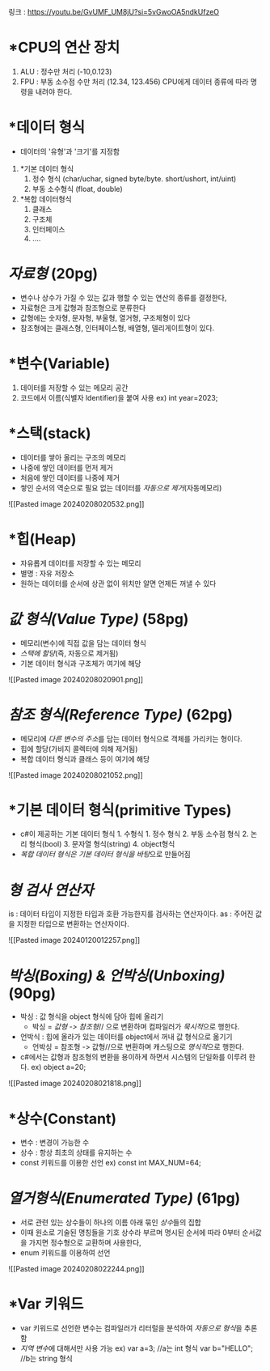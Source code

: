 링크 : https://youtu.be/GvUMF_UM8jU?si=5vGwoOA5ndkUfzeO

# *CPU의 연산 장치
1. ALU : 정수만 처리 (-10,0.123) 
2. FPU : 부동 소수점 수만 처리 (12.34, 123.456)
CPU에게 데이터 종류에 따라 명령을 내려야 한다.

# *데이터 형식
- 데이터의 '유형'과 '크기'를 지정함
1. *기본 데이터 형식
	1. 정수 형식 (char/uchar, signed byte/byte. short/ushort, int/uint)
	2. 부동 소수형식 (float, double)
2. *복합 데이터형식
	1. 클래스
	2. 구조체
	3. 인터페이스
	4. ....

# *자료형* (20pg)
- 변수나 상수가 가질 수 있는 값과 행할 수 있는 연산의 종류를 결정한다,
- 자료형은 크게 값형과 참조형으로 분류한다
- 값형에는 숫자형, 문자형, 부울형, 열거형, 구조체형이 있다
- 참조형에는 클래스형, 인터페이스형, 배열형, 델리게이트형이 있다. 

# *변수(Variable)
1. 데이터를 저장할 수 있는 메모리 공간
2. 코드에서 이름(식별자 ldentifier)을 붙여 사용
ex) int year=2023;


# *스택(stack)
- 데이터를 쌓아 올리는 구조의 메모리
- 나중에 쌓인 데이터를 먼저 제거
- 처음에 쌓인 데이터를 나중에 제거
- 쌓인 순서의 역순으로 필요 없는 데이터를 *자동으로 제거*(자동메모리)

![[Pasted image 20240208020532.png]]


# *힙(Heap)
- 자유롭게 데이터를 저장할 수 있는 메모리
- 별명 : 자유 저장소
- 원하는 데이터를 순서에 상관 없이 위치만 알면 언제든 꺼낼 수 있다


# *값 형식(Value Type)* (58pg)
- 메모리(변수)에 직접 값을 담는 데이터 형식
- *스택에 할당*(즉, 자동으로 제거됨)
- 기본 데이터 형식과 구조체가 여기에 해당

![[Pasted image 20240208020901.png]]


# *참조 형식(Reference Type)* (62pg)
- 메모리에 *다른 변수의 주소*를 담는 데이터 형식으로 객체를 가리키는 형이다.
- 힙에 할당(가비지 콜렉터에 의해 제거됨)
- 복합 데이터 형식과 클래스 등이 여기에 해당

![[Pasted image 20240208021052.png]]


# *기본 데이터 형식(primitive Types)
- c#이 제공하는 기본 데이터 형식
		1. 수형식
			1. 정수 형식
			2. 부동 소수점 형식
		2. 논리 형식(bool)
		3. 문자열 형식(string)
		4. object형식
- *복합 데이터 형식은 기본 데이터 형식을 바탕*으로 만들어짐

# *형 검사 연산자*
is : 데이터 타입이 지정한 타입과 호환 가능한지를 검사하는 연산자이다.
as : 주어진 값을 지정한 타입으로 변환하는 연산자이다.

![[Pasted image 20240120012257.png]]


# *박싱(Boxing) & 언박싱(Unboxing)* (90pg)
- 박싱 : 값 형식을 object 형식에 담아 힙에 올리기
	- 박싱 = *값형 -> 참조형*// 으로 변환하며 컴파일러가 *묵시적*으로 행한다.
- 언박식 : 힙에 올라가 있는 데이터를 object에서 꺼내 값 형식으로 옮기기
	- 언박싱 = 참조형 -> 값형//으로 변환하며 캐스팅으로 *명식적*으로 행한다.
- c#에서는 값형과 참조형의 변환을 용이하게 하면서 시스템의 단일화를 이루려 한다.
ex) object a=20;

![[Pasted image 20240208021818.png]]


# *상수(Constant)
- 변수 : 변경이 가능한 수
- 상수 : 항상 최초의 상태를 유지하는 수
- const 키워드를 이용한 선언
ex) const int MAX_NUM=64;

# *열거형식(Enumerated Type)* (61pg)
- 서로 관련 있는 상수들이 하나의 이름 아래 묶인 *상수*들의 집합
- 이때 원소로 기술된 명칭들을 기호 상수라 부르며 명시된 순서에 따라 0부터 순서값을 가지면 정수형으로 교환하며 사용한다,
- enum 키워드를 이용하여 선언

![[Pasted image 20240208022244.png]]


# *Var 키워드
- var 키워드로 선언한 변수는 컴파일러가 리터럴을 분석하여 *자동으로 형식*을 추론함
- *지역 변수*에 대해서만 사용 가능
ex) var a=3; //a는 int 형식      var b="HELLO"; //b는 string 형식










